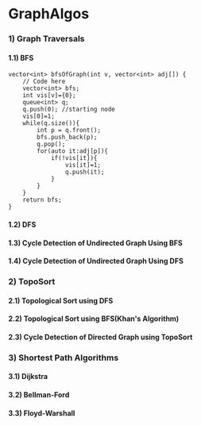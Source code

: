 # GraphAlgos

### 1) Graph Traversals

#### 1.1) BFS

```
vector<int> bfsOfGraph(int v, vector<int> adj[]) {
    // Code here
    vector<int> bfs;
    int vis[v]={0};
    queue<int> q;
    q.push(0); //starting node
    vis[0]=1;
    while(q.size()){
        int p = q.front();
        bfs.push_back(p);
        q.pop();
        for(auto it:adj[p]){
            if(!vis[it]){
                vis[it]=1;
                q.push(it);
            }
        }
    }
    return bfs;
}

```

#### 1.2) DFS
#### 1.3) Cycle Detection of Undirected Graph Using BFS
#### 1.4) Cycle Detection of Undirected Graph Using DFS

### 2) TopoSort

#### 2.1) Topological Sort using DFS
#### 2.2) Topological Sort using BFS(Khan's Algorithm)
#### 2.3) Cycle Detection of Directed Graph using TopoSort

### 3) Shortest Path Algorithms

#### 3.1) Dijkstra
#### 3.2) Bellman-Ford
#### 3.3) Floyd-Warshall




